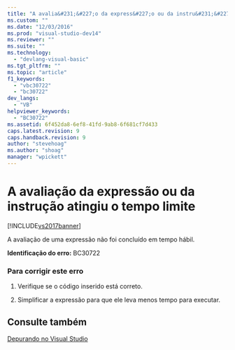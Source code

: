 ```yaml
---
title: "A avalia&#231;&#227;o da express&#227;o ou da instru&#231;&#227;o atingiu o tempo limite | Microsoft Docs"
ms.custom: ""
ms.date: "12/03/2016"
ms.prod: "visual-studio-dev14"
ms.reviewer: ""
ms.suite: ""
ms.technology: 
  - "devlang-visual-basic"
ms.tgt_pltfrm: ""
ms.topic: "article"
f1_keywords: 
  - "vbc30722"
  - "bc30722"
dev_langs: 
  - "VB"
helpviewer_keywords: 
  - "BC30722"
ms.assetid: 6f452da8-6ef8-41fd-9ab8-6f681cf7d433
caps.latest.revision: 9
caps.handback.revision: 9
author: "stevehoag"
ms.author: "shoag"
manager: "wpickett"
---
```

# A avalia&#231;&#227;o da express&#227;o ou da instru&#231;&#227;o atingiu o tempo limite
[!INCLUDE[vs2017banner](../../../csharp/includes/vs2017banner.md)]

A avaliação de uma expressão não foi concluído em tempo hábil.  
  
 **Identificação do erro:**  BC30722  
  
### Para corrigir este erro  
  
1.  Verifique se o código inserido está correto.  
  
2.  Simplificar a expressão para que ele leva menos tempo para executar.  
  
## Consulte também  
 [Depurando no Visual Studio](/visual-studio/debugger/debugging-in-visual-studio)